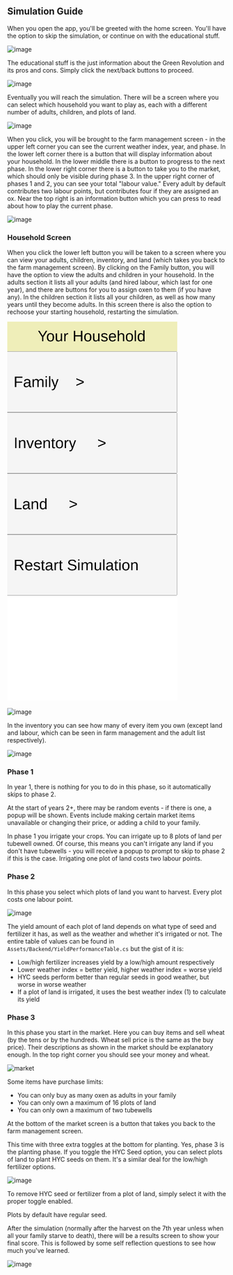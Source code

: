 ## Simulation Guide

When you open the app, you'll be greeted with the home screen. You'll have the option to skip the simulation, or continue on with the educational stuff.

![image](https://github.com/csc301-2024-s/13-Engineers-Without-Borders/assets/54192376/ac8ed3cd-b3b5-4640-8765-74285487da81)


The educational stuff is the just information about the Green Revolution and its pros and cons. Simply click the next/back buttons to proceed.

![image](https://github.com/csc301-2024-s/13-Engineers-Without-Borders/assets/54192376/39e3a5ba-feea-4153-9d60-3ae898d08cf6)


Eventually you will reach the simulation. There will be a screen where you can select which household you want to play as, each with a different number of adults, children, and plots of land. 

![image](https://github.com/csc301-2024-s/13-Engineers-Without-Borders/assets/54192376/a71e4e7f-077d-4a5f-830b-f9c17832ac5c)


When you click, you will be brought to the farm management screen - in the upper left corner you can see the current weather index, year, and phase. In the lower left corner there is a button that will display information about your household. In the lower middle there is a button to progress to the next phase. In the lower right corner there is a button to take you to the market, which should only be visible during phase 3. In the upper right corner of phases 1 and 2, you can see your total "labour value." Every adult by default contributes two labour points, but contributes four if they are assigned an ox. Near the top right is an information button which you can press to read about how to play the current phase.

![image](https://github.com/csc301-2024-s/13-Engineers-Without-Borders/assets/54192376/0b774cc0-eeaa-484f-9851-df3e26bee485)


### Household Screen
When you click the lower left button you will be taken to a screen where you can view your adults, children, inventory, and land (which takes you back to the farm management screen). 
By clicking on the Family button, you will have the option to view the adults and children in your household. In the adults section it lists all your adults (and hired labour, which last for one year), and there are buttons for you to assign oxen to them (if you have any). In the children section it lists all your children, as well as how many years until they become adults. In this screen there is also the option to rechoose your starting household, restarting the simulation.

![household screen](DocumentImages/household-screen.png)

![image](https://github.com/csc301-2024-s/13-Engineers-Without-Borders/assets/54192376/b16c6c37-0d11-41fd-9bb4-56b4b6ecb28a)


In the inventory you can see how many of every item you own (except land and labour, which can be seen in farm management and the adult list respectively).

![image](https://github.com/csc301-2024-s/13-Engineers-Without-Borders/assets/54192376/0ac8d3d4-60ae-4125-a3a1-b1efaa95f651)


### Phase 1
In year 1, there is nothing for you to do in this phase, so it automatically skips to phase 2.

At the start of years 2+, there may be random events - if there is one, a popup will be shown. Events include making certain market items unavailable or changing their price, or adding a child to your family.

In phase 1 you irrigate your crops. You can irrigate up to 8 plots of land per tubewell owned. Of course, this means you can't irrigate any land if you don't have tubewells - you will receive a popup to prompt to skip to phase 2 if this is the case. Irrigating one plot of land costs two labour points.

### Phase 2
In this phase you select which plots of land you want to harvest. Every plot costs one labour point. 

![image](https://github.com/csc301-2024-s/13-Engineers-Without-Borders/assets/54192376/5929a449-8b5e-4c96-9588-68d98d3cab90)


The yield amount of each plot of land depends on what type of seed and fertilizer it has, as well as the weather and whether it's irrigated or not. The entire table of values can be found in `Assets/Backend/YieldPerformanceTable.cs` but the gist of it is:
- Low/high fertilizer increases yield by a low/high amount respectively
- Lower weather index = better yield, higher weather index = worse yield
- HYC seeds perform better than regular seeds in good weather, but worse in worse weather
- If a plot of land is irrigated, it uses the best weather index (1) to calculate its yield

### Phase 3
In this phase you start in the market. Here you can buy items and sell wheat (by the tens or by the hundreds. Wheat sell price is the same as the buy price). Their descriptions as shown in the market should be explanatory enough. In the top right corner you should see your money and wheat.

![market](https://github.com/csc301-2024-s/13-Engineers-Without-Borders/assets/46545759/afa2a764-980c-4f08-ae75-924b06a2f2d7)


Some items have purchase limits:
- You can only buy as many oxen as adults in your family
- You can only own a maximum of 16 plots of land
- You can only own a maximum of two tubewells

At the bottom of the market screen is a button that takes you back to the farm management screen. 

This time with three extra toggles at the bottom for planting. Yes, phase 3 is the planting phase. If you toggle the HYC Seed option, you can select plots of land to plant HYC seeds on them. It's a similar deal for the low/high fertilizer options.

![image](https://github.com/csc301-2024-s/13-Engineers-Without-Borders/assets/54192376/81ef5ee6-4937-4483-a178-a00abf44ff43)


To remove HYC seed or fertilizer from a plot of land, simply select it with the proper toggle enabled.

Plots by default have regular seed.

After the simulation (normally after the harvest on the 7th year unless when all your family starve to death), there will be a results screen to show your final score. This is followed by some self reflection questions to see how much you've learned.

![image](https://github.com/csc301-2024-s/13-Engineers-Without-Borders/assets/54192376/ebe2811e-9fd0-41b8-882f-3f8ad50b17d5)

